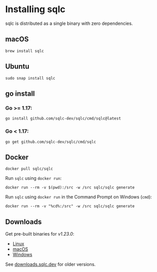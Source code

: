 # Installing sqlc

sqlc is distributed as a single binary with zero dependencies.

## macOS

```
brew install sqlc
```

## Ubuntu

```
sudo snap install sqlc
```

## go install 

### Go >= 1.17:

```
go install github.com/sqlc-dev/sqlc/cmd/sqlc@latest
```

### Go < 1.17:

```
go get github.com/sqlc-dev/sqlc/cmd/sqlc
```

## Docker

```
docker pull sqlc/sqlc
```

Run `sqlc` using `docker run`:

```
docker run --rm -v $(pwd):/src -w /src sqlc/sqlc generate
```

Run `sqlc` using `docker run` in the Command Prompt on Windows (`cmd`):

```
docker run --rm -v "%cd%:/src" -w /src sqlc/sqlc generate
```

## Downloads

Get pre-built binaries for *v1.23.0*:

- [Linux](https://downloads.sqlc.dev/sqlc_1.23.0_linux_amd64.tar.gz)
- [macOS](https://downloads.sqlc.dev/sqlc_1.23.0_darwin_amd64.zip)
- [Windows](https://downloads.sqlc.dev/sqlc_1.23.0_windows_amd64.zip)

See [downloads.sqlc.dev](https://downloads.sqlc.dev/) for older versions.
